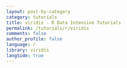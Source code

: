 ```yaml
---
layout: post-by-category
category: tutorials
title: viridis - R Data Intensive Tutorials
permalink: /tutorials/r/viridis
comments: false
author_profile: false
language: r
library: viridis
langSide: true
---
```

